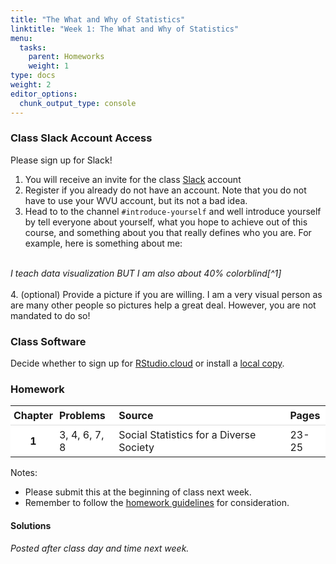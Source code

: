 ```yaml
---
title: "The What and Why of Statistics"
linktitle: "Week 1: The What and Why of Statistics"
menu:
  tasks:
    parent: Homeworks
    weight: 1
type: docs
weight: 2
editor_options: 
  chunk_output_type: console
---
```

<script src="/rmarkdown-libs/kePrint/kePrint.js"></script>
<link href="/rmarkdown-libs/lightable/lightable.css" rel="stylesheet" />
<script src="/rmarkdown-libs/kePrint/kePrint.js"></script>
<link href="/rmarkdown-libs/lightable/lightable.css" rel="stylesheet" />



<style>
span.boxed {
  border: 0px solid #FFFFFF;
  padding: 5px;
  color: #FFFFFF;
  background-color: #005b96;
  display: inline;
} 

table {
   margin-left: auto;
   margin-right: auto;
}

table thead th { border-bottom: 1px solid #ddd; 
}

th, td { padding: 5px; 
}

table > tbody > tr:hover > td, table > tbody > tr:hover > th {
  background-color: #ffffff;
}
</style>

### Class Slack Account Access
Please sign up for Slack!

1. You will receive an invite for the class [Slack](2021edp613.slack.com) account
2. Register if you already do not have an account. Note that you do not have to use your WVU account, but its not a bad idea.
3. Head to to the channel `#introduce-yourself` and well introduce yourself by tell everyone about yourself, what you hope to achieve out of this course, and something about you that really defines who you are. For example, here is something about me:<br>
<br>
<i>I teach data visualization BUT I am also about 40% colorblind[^1]</i><br><br>
4. (optional) Provide a picture if you are willing. I am a very visual person as are many other people so pictures help a great deal. However, you are not mandated to do so!

### Class Software
Decide whether to sign up for [RStudio.cloud](/resources/install/#rstudio-cloud) or install a [local copy](/resources/install/#rstudio-on-your-computer).

### Homework


<center>
<table>
 <thead>
  <tr>
   <th style="text-align:center;background-color: #ffffff !important;vertical-align: middle !important;"> Chapter </th>
   <th style="text-align:left;background-color: #ffffff !important;vertical-align: middle !important;"> Problems </th>
   <th style="text-align:left;background-color: #ffffff !important;vertical-align: middle !important;"> Source </th>
   <th style="text-align:left;background-color: #ffffff !important;vertical-align: middle !important;"> Pages </th>
  </tr>
 </thead>
<tbody>
  <tr>
   <td style="text-align:center;font-weight: bold;background-color: #ffffff !important;vertical-align: middle !important;"> 1 </td>
   <td style="text-align:left;background-color: #ffffff !important;vertical-align: middle !important;"> 3, 4, 6, 7, 8 </td>
   <td style="text-align:left;background-color: #ffffff !important;vertical-align: middle !important;"> Social Statistics for a Diverse Society </td>
   <td style="text-align:left;background-color: #ffffff !important;vertical-align: middle !important;"> 23-25 </td>
  </tr>
</tbody>
</table>
</center>

Notes: 

- Please submit this at the beginning of class next week.
- Remember to follow the [homework guidelines](/tasks/#homeworks) for consideration.

<!--
to the Submission Portal on [ecampus](https://ecampus.wvu.edu/) by 11:59 PM next Wednesday.<br>
-->

#### Solutions

*Posted after class day and time next week.*

<!--
<details><summary>3</summary>
<p>

a. <span class="boxed">Interval–ratio</span>
b. <span class="boxed">Interval–ratio</span>
c. <span class="boxed">Nominal</span>
d. <span class="boxed">Ordinal</span>
e. <span class="boxed">Nominal</span>
f. <span class="boxed">Interval–ratio</span>
g. <span class="boxed">Ordinal</span> 

</p>
</details>

<details><summary>4</summary>
<p>

a. <span class="boxed">Discrete</span>
b. <span class="boxed">Continuous</span> 
c. <span class="boxed">Continuous</span> 

</p>
</details>

<details><summary>6</summary>
<p>

a. Unemployment records could be used to determine the actual number of unemployed; a <span class="boxed">descriptive statistic</span> based upon the population. 
b. A survey is taken to estimate student opinions about the quality of food; <span class="boxed">inferential statistic</span>.
c. National health records can be used to determine the incidence rate of breast cancer among all Asian women, so this would be a <span class="boxed">descriptive statistic</span>. 
d. The ratings will be gathered from a survey, so this is an <span class="boxed">inferential statistic</span>.
e. A university should be able to report GPA by major, so this is a <span class="boxed">descriptive statistic</span> based upon the population. 
f. In theory, the United States records all immigrants to this country. Therefore, the number of South East Asian immigrants would be a <span class="boxed">descriptive statistic</span>. However, because of illegal immigration, surveys are also taken to estimate the total number of legal and unauthorized immigrants. In that event, the number of immigrants would be an <span class="boxed">inferential statistic</span>.

</p>
</details>

<details><summary>7</summary>
<p>

a. <span class="boxed">Annual income</span> 
b. Gender: <span class="boxed">nominal</span><br>
Number of hours worked per week: <span class="boxed">interval ratio</span><br>
Years of education: <span class="boxed">interval ratio</span><br> 
Job title: <span class="boxed">nominal</span>. 
c. This is an application of <span class="boxed">inferential statistics</span>. The researcher is using information based on her sample to predict the annual income of a larger population of young graduates.


</p>
</details>

<details><summary>8</summary>
<p>
At the nominal level, a simple measure of political participation is whether or not someone voted in the most recent general election. This variable would be coded either <span class="boxed">yes</span> or <span class="boxed">no</span>. 

At the ordinal level, a composite measure could be constructed of both voting and political party membership, like this:



<table class="table" style="width: auto !important; margin-left: auto; margin-right: auto;">
 <thead>
  <tr>
   <th style="text-align:left;"> Behavior </th>
   <th style="text-align:center;"> Code </th>
  </tr>
 </thead>
<tbody>
  <tr>
   <td style="text-align:left;"> Didn’t vote; No membership </td>
   <td style="text-align:center;"> 0 </td>
  </tr>
  <tr>
   <td style="text-align:left;"> Voted; No membership OR Membership; Didn’t vote </td>
   <td style="text-align:center;"> 1 </td>
  </tr>
  <tr>
   <td style="text-align:left;"> Voted;  Membership </td>
   <td style="text-align:center;"> 2 </td>
  </tr>
</tbody>
</table>

These codes are <span class="boxed">ordinal</span> in scale because the amount of political participation can be ranked from high to low. Other possible ordinal variables can be constructed from other sets of behaviors, such as working in a candidate’s campaign and signing a petition. The key points are to create a variable whose values can be ranked and whose values are not on an interval–ratio scale.

At the <span class="boxed">interval–ratio</span> level, political participation could be measured by the percentage of elections in which a person has voted since becoming eligible to vote, or the amount of money a person donated to political candidates during some specified time period. 

</p>
</details>
-->

[^1]: You just need to know a little math to distinguish colors without ever seeing them.
